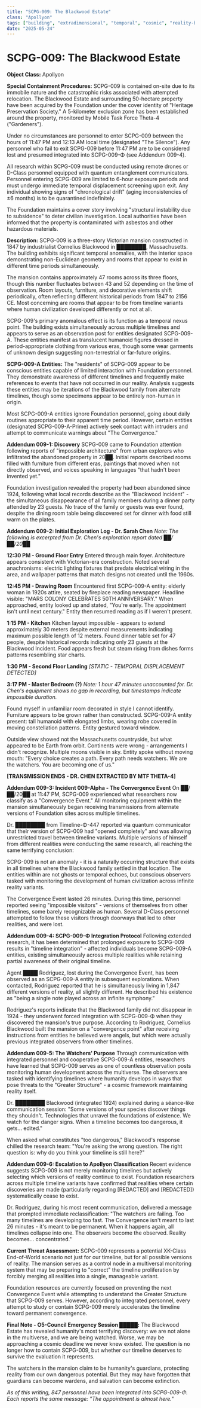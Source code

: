 ```yaml
---
title: "SCPG-009: The Blackwood Estate"
class: "Apollyon"
tags: ["building", "extradimensional", "temporal", "cosmic", "reality-bending"]
date: "2025-05-24"
---
```


# SCPG-009: The Blackwood Estate

**Object Class:** Apollyon

**Special Containment Procedures:** SCPG-009 is contained on-site due to its immobile nature and the catastrophic risks associated with attempted relocation. The Blackwood Estate and surrounding 50-hectare property have been acquired by the Foundation under the cover identity of "Heritage Preservation Society." A 5-kilometer exclusion zone has been established around the property, monitored by Mobile Task Force Theta-4 ("Gardeners").

Under no circumstances are personnel to enter SCPG-009 between the hours of 11:47 PM and 12:13 AM local time (designated "The Silence"). Any personnel who fail to exit SCPG-009 before 11:47 PM are to be considered lost and presumed integrated into SCPG-009-Φ (see Addendum 009-4).

All research within SCPG-009 must be conducted using remote drones or D-Class personnel equipped with quantum entanglement communicators. Personnel entering SCPG-009 are limited to 6-hour exposure periods and must undergo immediate temporal displacement screening upon exit. Any individual showing signs of "chronological drift" (aging inconsistencies of ±6 months) is to be quarantined indefinitely.

The Foundation maintains a cover story involving "structural instability due to subsidence" to deter civilian investigation. Local authorities have been informed that the property is contaminated with asbestos and other hazardous materials.

**Description:** SCPG-009 is a three-story Victorian mansion constructed in 1847 by industrialist Cornelius Blackwood in ████████, Massachusetts. The building exhibits significant temporal anomalies, with the interior space demonstrating non-Euclidean geometry and rooms that appear to exist in different time periods simultaneously.

The mansion contains approximately 47 rooms across its three floors, though this number fluctuates between 43 and 52 depending on the time of observation. Room layouts, furniture, and decorative elements shift periodically, often reflecting different historical periods from 1847 to 2156 CE. Most concerning are rooms that appear to be from timeline variants where human civilization developed differently or not at all.

SCPG-009's primary anomalous effect is its function as a temporal nexus point. The building exists simultaneously across multiple timelines and appears to serve as an observation post for entities designated SCPG-009-A. These entities manifest as translucent humanoid figures dressed in period-appropriate clothing from various eras, though some wear garments of unknown design suggesting non-terrestrial or far-future origins.

**SCPG-009-A Entities:**
The "residents" of SCPG-009 appear to be conscious entities capable of limited interaction with Foundation personnel. They demonstrate awareness of different timelines and frequently make references to events that have not occurred in our reality. Analysis suggests these entities may be iterations of the Blackwood family from alternate timelines, though some specimens appear to be entirely non-human in origin.

Most SCPG-009-A entities ignore Foundation personnel, going about daily routines appropriate to their apparent time period. However, certain entities (designated SCPG-009-A-Prime) actively seek contact with intruders and attempt to communicate warnings about "The Convergence."

**Addendum 009-1: Discovery**
SCPG-009 came to Foundation attention following reports of "impossible architecture" from urban explorers who infiltrated the abandoned property in 20██. Initial reports described rooms filled with furniture from different eras, paintings that moved when not directly observed, and voices speaking in languages "that hadn't been invented yet."

Foundation investigation revealed the property had been abandoned since 1924, following what local records describe as the "Blackwood Incident" - the simultaneous disappearance of all family members during a dinner party attended by 23 guests. No trace of the family or guests was ever found, despite the dining room table being discovered set for dinner with food still warm on the plates.

**Addendum 009-2: Initial Exploration Log - Dr. Sarah Chen**
_Note: The following is excerpted from Dr. Chen's exploration report dated ██/██/20██_

**12:30 PM - Ground Floor Entry**
Entered through main foyer. Architecture appears consistent with Victorian-era construction. Noted several anachronisms: electric lighting fixtures that predate electrical wiring in the area, and wallpaper patterns that match designs not created until the 1960s.

**12:45 PM - Drawing Room**
Encountered first SCPG-009-A entity: elderly woman in 1920s attire, seated by fireplace reading newspaper. Headline visible: "MARS COLONY CELEBRATES 50TH ANNIVERSARY." When approached, entity looked up and stated, "You're early. The appointment isn't until next century." Entity then resumed reading as if I weren't present.

**1:15 PM - Kitchen**
Kitchen layout impossible - appears to extend approximately 30 meters despite external measurements indicating maximum possible length of 12 meters. Found dinner table set for 47 people, despite historical records indicating only 23 guests at the Blackwood Incident. Food appears fresh but steam rising from dishes forms patterns resembling star charts.

**1:30 PM - Second Floor Landing**
_[STATIC - TEMPORAL DISPLACEMENT DETECTED]_

**3:17 PM - Master Bedroom (?)**
_Note: 1 hour 47 minutes unaccounted for. Dr. Chen's equipment shows no gap in recording, but timestamps indicate impossible duration._

Found myself in unfamiliar room decorated in style I cannot identify. Furniture appears to be grown rather than constructed. SCPG-009-A entity present: tall humanoid with elongated limbs, wearing robe covered in moving constellation patterns. Entity gestured toward window.

Outside view showed not the Massachusetts countryside, but what appeared to be Earth from orbit. Continents were wrong - arrangements I didn't recognize. Multiple moons visible in sky. Entity spoke without moving mouth: "Every choice creates a path. Every path needs watchers. We are the watchers. You are becoming one of us."

**[TRANSMISSION ENDS - DR. CHEN EXTRACTED BY MTF THETA-4]**

**Addendum 009-3: Incident 009-Alpha - The Convergence Event**
On ██/██/20██ at 11:47 PM, SCPG-009 experienced what researchers now classify as a "Convergence Event." All monitoring equipment within the mansion simultaneously began receiving transmissions from alternate versions of Foundation sites across multiple timelines.

Dr. ████████ from Timeline-Φ-447 reported via quantum communicator that their version of SCPG-009 had "opened completely" and was allowing unrestricted travel between timeline variants. Multiple versions of himself from different realities were conducting the same research, all reaching the same terrifying conclusion:

SCPG-009 is not an anomaly - it is a naturally occurring structure that exists in all timelines where the Blackwood family settled in that location. The entities within are not ghosts or temporal echoes, but conscious observers tasked with monitoring the development of human civilization across infinite reality variants.

The Convergence Event lasted 26 minutes. During this time, personnel reported seeing "impossible visitors" - versions of themselves from other timelines, some barely recognizable as human. Several D-Class personnel attempted to follow these visitors through doorways that led to other realities, and were lost.

**Addendum 009-4: SCPG-009-Φ Integration Protocol**
Following extended research, it has been determined that prolonged exposure to SCPG-009 results in "timeline integration" - affected individuals become SCPG-009-A entities, existing simultaneously across multiple realities while retaining partial awareness of their original timeline.

Agent ████ Rodriguez, lost during the Convergence Event, has been observed as an SCPG-009-A entity in subsequent explorations. When contacted, Rodriguez reported that he is simultaneously living in 1,847 different versions of reality, all slightly different. He described his existence as "being a single note played across an infinite symphony."

Rodriguez's reports indicate that the Blackwood family did not disappear in 1924 - they underwent forced integration with SCPG-009-Φ when they discovered the mansion's true purpose. According to Rodriguez, Cornelius Blackwood built the mansion on a "convergence point" after receiving instructions from entities he believed were angels, but which were actually previous integrated observers from other timelines.

**Addendum 009-5: The Watchers' Purpose**
Through communication with integrated personnel and cooperative SCPG-009-A entities, researchers have learned that SCPG-009 serves as one of countless observation posts monitoring human development across the multiverse. The observers are tasked with identifying timelines where humanity develops in ways that pose threats to the "Greater Structure" - a cosmic framework maintaining reality itself.

Dr. ████████ Blackwood (integrated 1924) explained during a séance-like communication session: "Some versions of your species discover things they shouldn't. Technologies that unravel the foundations of existence. We watch for the danger signs. When a timeline becomes too dangerous, it gets... edited."

When asked what constitutes "too dangerous," Blackwood's response chilled the research team: "You're asking the wrong question. The right question is: why do you think your timeline is still here?"

**Addendum 009-6: Escalation to Apollyon Classification**
Recent evidence suggests SCPG-009 is not merely monitoring timelines but actively selecting which versions of reality continue to exist. Foundation researchers across multiple timeline variants have confirmed that realities where certain discoveries are made (particularly regarding [REDACTED] and [REDACTED]) systematically cease to exist.

Dr. Rodriguez, during his most recent communication, delivered a message that prompted immediate reclassification: "The watchers are failing. Too many timelines are developing too fast. The Convergence isn't meant to last 26 minutes - it's meant to be permanent. When it happens again, all timelines collapse into one. The observers become the observed. Reality becomes... concentrated."

**Current Threat Assessment:**
SCPG-009 represents a potential XK-Class End-of-World scenario not just for our timeline, but for all possible versions of reality. The mansion serves as a control node in a multiversal monitoring system that may be preparing to "correct" the timeline proliferation by forcibly merging all realities into a single, manageable variant.

Foundation resources are currently focused on preventing the next Convergence Event while attempting to understand the Greater Structure that SCPG-009 serves. However, according to integrated personnel, every attempt to study or contain SCPG-009 merely accelerates the timeline toward permanent convergence.

**Final Note - O5-Council Emergency Session █████:**
The Blackwood Estate has revealed humanity's most terrifying discovery: we are not alone in the multiverse, and we are being watched. Worse, we may be approaching a cosmic deadline we never knew existed. The question is no longer how to contain SCPG-009, but whether our timeline deserves to survive the evaluation it represents.

The watchers in the mansion claim to be humanity's guardians, protecting reality from our own dangerous potential. But they may have forgotten that guardians can become wardens, and salvation can become extinction.

_As of this writing, 847 personnel have been integrated into SCPG-009-Φ. Each reports the same message: "The appointment is almost here."_

